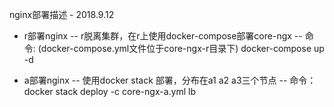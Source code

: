 nginx部署描述  - 2018.9.12
- r部署nginx
  -- r脱离集群，在r上使用docker-compose部署core-ngx
  -- 命令:  (docker-compose.yml文件位于core-ngx-r目录下)
    docker-compose up -d

- a部署nginx
  -- 使用docker stack 部署，分布在a1 a2 a3三个节点
  -- 命令：
    docker stack deploy -c core-ngx-a.yml  lb